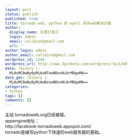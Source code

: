 ```yaml
---
layout: post
status: publish
published: true
title: tornado web, python 的 epoll 异步web解决方案
author:
  display_name: 北漂IT民工
  login: admin
  email: calidion@gmail.com
  url: ''
author_login: admin
author_email: calidion@gmail.com
wordpress_id: 1240
wordpress_url: http://www.3gcnbeta.com/wordpress/?p=1240
date: !binary |-
  MjAxMC0wNy0yMiAxNTowNDoxNiArMDgwMA==
date_gmt: !binary |-
  MjAxMC0wNy0yMiAwNzowNDoxNiArMDgwMA==
categories:
- Python
tags: []
comments: []
---
```

<p>主站 tornadoweb.org已经被墙，<br />
appengine地址：<br />
http://facebook-tornadoweb.appspot.com/<br />
tornado是编写python下快速的web服务器的基础。</p>
